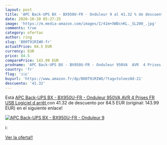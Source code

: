 ```yaml
---
layout: post
title: 'APC Back-UPS BX - BX950U-FR - Onduleur 9 al 41.32 % de descuento'
date: 2020-10-20 05:27:25
image: 'https://m.media-amazon.com/images/I/41m+XWDcnKL._SL200_.jpg'
comments: true
category: ofertas
author: ring
slug: 'B00T91RIWO-fr'
actualPrice: 84.5 EUR
currency: EUR
price: 84.5
comparePrice: 143.99 EUR
prodname: 'APC Back-UPS BX - BX950U-FR - Onduleur 950VA  AVR  4 Prises FR  USB  Logiciel d arrêt '
country: 'fr'
flag: '🇫🇷'
buyurl: 'https://www.amazon.fr/dp/B00T91RIWO/?tag=tolees0d-21'
descuento: '41.32'
---
```


Está [APC Back-UPS BX - BX950U-FR - Onduleur 950VA  AVR  4 Prises FR  USB  Logiciel d arrêt ](https://www.amazon.fr/dp/B00T91RIWO/?tag=tolees0d-21) con 41.32 de descuento por 84.5 EUR (original: 143.99 EUR) en el siguiente enlace!

[![APC Back-UPS BX - BX950U-FR - Onduleur 9](https://m.media-amazon.com/images/I/41m+XWDcnKL._SL200_.jpg)](https://www.amazon.fr/dp/B00T91RIWO/?tag=tolees0d-21)

ℹ️:


[Ver la oferta!!](https://www.amazon.fr/dp/B00T91RIWO/?tag=tolees0d-21)
